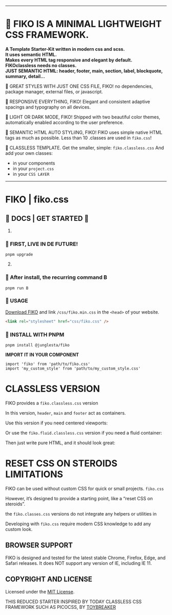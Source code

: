 
---
# 🐸 FIKO IS A MINIMAL LIGHTWEIGHT CSS FRAMEWORK.

**A Template Starter-Kit written in modern css and scss. <br> It uses semantic HTML.<br> Makes every HTML tag responsive and elegant by default. <br> FIKOclassless needs no classes. <br> JUST SEMANTIC HTML: header, footer, main, section, label, blockquote, summary, detail...**


🐸 GREAT STYLES WITH JUST ONE CSS FILE, FIKO! no dependencies, package manager, external files, or javascript.

🐸 RESPONSIVE EVERYTHING, FIKO! Elegant and consistent adaptive spacings and typography on all devices.

🐸 LIGHT OR DARK MODE, FIKO! Shipped with two beautiful color themes, automatically enabled according to the user preference.

🐸 SEMANTIC HTML AUTO STYLiING, FIKO! FIKO uses simple native HTML tags as much as possible. Less than 10 .classes are used in `fiko.css`!

🐸 CLASSLESS TEMPLATE. Get the smaller, simple:
`fiko.classless.css` And add your own classes:
- in your components
- in your `project.css`
- in your `CSS LAYER`


---

# FIKO | fiko.css

## 🫵 DOCS | GET STARTED 🫵

1.

### 🫵 FIRST, LIVE IN DE FUTURE!

```shell
pnpm upgrade
```

2.

### 🫵 After install, the recurring command B

```shell
pnpm run B
``````


### 🫵 USAGE

[Download FIKO](https://github.com/junglesta/fiko/fiko.zip) and link `/css/fiko.min.css` in the `<head>` of your website.

```html
<link rel="stylesheet" href="css/fiko.css" />
```

### 🫵 INSTALL WITH PNPM

```shell
pnpm install @junglesta/fiko
```

**IMPORT IT IN YOUR COMPONENT**

```shell
import 'fiko' from 'path/to/fiko.css'
import 'my_custom_style' from 'path/to/my_custom_style.css'
```



# CLASSLESS VERSION

FIKO provides a `fiko.classless.css` version

In this version, `header`, `main` and `footer` act as containers.

Use this version if you need centered viewports:

Or use the `fiko.fluid.classless.css` version if you need a fluid container:

Then just write pure HTML, and it should look great:


# RESET CSS ON STEROIDS LIMITATIONS

FIKO can be used without custom CSS for quick or small projects.
`fiko.css`

However, it’s designed to provide a starting point, like a “reset CSS on steroids”.

the `fiko.classes.css` versions do not integrate any helpers or utilities in

Developing with `fiko.css` require modern CSS knowledge to add any custom look.


## BROWSER SUPPORT

FIKO is designed and tested for the latest stable Chrome, Firefox, Edge, and Safari releases. It does NOT support any version of IE, including IE 11.

## COPYRIGHT AND LICENSE

Licensed under the [MIT License](https://github.com/junglesta/fiko/blob/master/LICENSE.md).

THIS REDUCED STARTER INSPIRED BY TODAY CLASSLESS CSS FRAMEWORK SUCH AS PICOCSS, BY [TOYBREAKER](https://github.com/toybreaker/)


